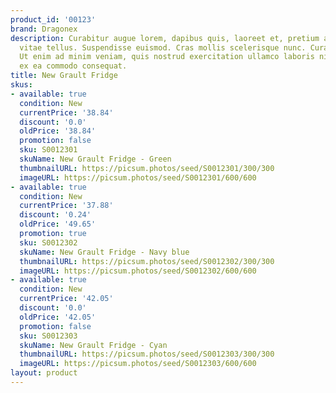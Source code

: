 ```yaml
---
product_id: '00123'
brand: Dragonex
description: Curabitur augue lorem, dapibus quis, laoreet et, pretium ac, nisi. Pellentesque
  vitae tellus. Suspendisse euismod. Cras mollis scelerisque nunc. Curabitur eu felis.
  Ut enim ad minim veniam, quis nostrud exercitation ullamco laboris nisi ut aliquip
  ex ea commodo consequat.
title: New Grault Fridge
skus:
- available: true
  condition: New
  currentPrice: '38.84'
  discount: '0.0'
  oldPrice: '38.84'
  promotion: false
  sku: S0012301
  skuName: New Grault Fridge - Green
  thumbnailURL: https://picsum.photos/seed/S0012301/300/300
  imageURL: https://picsum.photos/seed/S0012301/600/600
- available: true
  condition: New
  currentPrice: '37.88'
  discount: '0.24'
  oldPrice: '49.65'
  promotion: true
  sku: S0012302
  skuName: New Grault Fridge - Navy blue
  thumbnailURL: https://picsum.photos/seed/S0012302/300/300
  imageURL: https://picsum.photos/seed/S0012302/600/600
- available: true
  condition: New
  currentPrice: '42.05'
  discount: '0.0'
  oldPrice: '42.05'
  promotion: false
  sku: S0012303
  skuName: New Grault Fridge - Cyan
  thumbnailURL: https://picsum.photos/seed/S0012303/300/300
  imageURL: https://picsum.photos/seed/S0012303/600/600
layout: product
---
```

